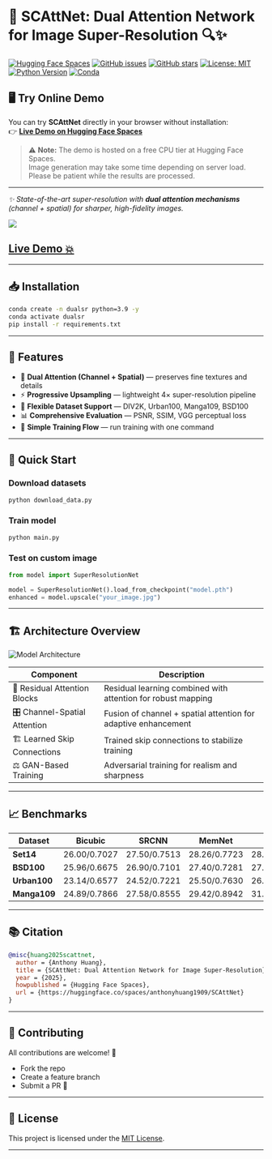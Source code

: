 # 🚀 SCAttNet: Dual Attention Network for Image Super-Resolution 🔍✨  

[![Hugging Face Spaces][hf-badge]][hf-url]
[![GitHub issues][issues-badge]][issues-url]
[![GitHub stars][stars-badge]][stars-url]
[![License: MIT][license-badge]][license-url]
[![Python Version][python-badge]][python-url]
[![Conda][conda-badge]][conda-url]

## 🖥️ Try Online Demo  

You can try **SCAttNet** directly in your browser without installation:  
👉 [**Live Demo on Hugging Face Spaces**](https://huggingface.co/spaces/anthonyhuang1909/SCAttNet)

> ⚠️ **Note:** The demo is hosted on a free CPU tier at Hugging Face Spaces.  
> Image generation may take some time depending on server load. Please be patient while the results are processed.  

---

_✨ State-of-the-art super-resolution with **dual attention mechanisms** (channel + spatial) for sharper, high-fidelity images._

[![](gif/super_resolution_demo_1.gif)](https://huggingface.co/spaces/anthonyhuang1909/SCAttNet)

## [Live Demo 💥](https://huggingface.co/spaces/anthonyhuang1909/SCAttNet)

---

## 📥 Installation

```bash
conda create -n dualsr python=3.9 -y
conda activate dualsr
pip install -r requirements.txt
```

---

## 🌟 Features

- 🧠 **Dual Attention (Channel + Spatial)** — preserves fine textures and details  
- ⚡ **Progressive Upsampling** — lightweight 4× super-resolution pipeline  
- 🎯 **Flexible Dataset Support** — DIV2K, Urban100, Manga109, BSD100  
- 📊 **Comprehensive Evaluation** — PSNR, SSIM, VGG perceptual loss  
- 🚀 **Simple Training Flow** — run training with one command  

---

## 🔧 Quick Start

### Download datasets
```bash
python download_data.py
```

### Train model
```bash
python main.py
```

### Test on custom image
```python
from model import SuperResolutionNet

model = SuperResolutionNet().load_from_checkpoint("model.pth")
enhanced = model.upscale("your_image.jpg")
```

---

## 🏗️ Architecture Overview

![Model Architecture](model.png)

| Component                         | Description                                                      |
|----------------------------------|------------------------------------------------------------------|
| 🔄 Residual Attention Blocks      | Residual learning combined with attention for robust mapping     |
| 🎛️ Channel-Spatial Attention     | Fusion of channel + spatial attention for adaptive enhancement   |
| 🏗️ Learned Skip Connections       | Trained skip connections to stabilize training                   |
| ⚖️ GAN-Based Training             | Adversarial training for realism and sharpness                   |

---

## 📈 Benchmarks

| Dataset     | Bicubic | SRCNN  | MemNet | EDSR  | RDN   | RCAN  | ESRGAN | **SCAttNet** |
|-------------|---------|--------|--------|-------|-------|-------|--------|--------------|
| **Set14**   | 26.00/0.7027 | 27.50/0.7513 | 28.26/0.7723 | 28.80/0.7876 | 28.81/0.7871 | 28.87/0.7889 | 28.88/0.7896 | **29.18/0.7712** |
| **BSD100**  | 25.96/0.6675 | 26.90/0.7101 | 27.40/0.7281 | 27.71/0.7420 | 27.72/0.7419 | 27.77/0.7436 | 27.76/0.7432 | **28.71/0.7015** |
| **Urban100**| 23.14/0.6577 | 24.52/0.7221 | 25.50/0.7630 | 26.64/0.8033 | 26.61/0.8028 | 26.82/0.8087 | 26.73/0.8072 | **27.99/0.7209** |
| **Manga109**| 24.89/0.7866 | 27.58/0.8555 | 29.42/0.8942 | 31.02/0.9148 | 31.00/0.9151 | 31.22/0.9173 | 31.16/0.9164 | **27.33/0.7765** |

---

## 📚 Citation

```bibtex
@misc{huang2025scattnet,
  author = {Anthony Huang},
  title = {SCAttNet: Dual Attention Network for Image Super-Resolution},
  year = {2025},
  howpublished = {Hugging Face Spaces},
  url = {https://huggingface.co/spaces/anthonyhuang1909/SCAttNet}
}
```

---

## 🤝 Contributing

All contributions are welcome! 🎉  
- Fork the repo  
- Create a feature branch  
- Submit a PR 🚀  

---

## 📜 License

This project is licensed under the [MIT License](LICENSE).

---

<!-- Badge References -->
[hf-badge]: https://img.shields.io/badge/🤗%20Hugging%20Face-Spaces-blue
[hf-url]: https://huggingface.co/spaces/anthonyhuang1909/SCAttNet

[issues-badge]: https://img.shields.io/github/issues/anthonyhuang1909/SCAttNet
[issues-url]: https://github.com/anthonyhuang1909/SCAttNet/issues

[stars-badge]: https://img.shields.io/github/stars/anthonyhuang1909/SCAttNet
[stars-url]: https://github.com/anthonyhuang1909/SCAttNet/stargazers

[license-badge]: https://img.shields.io/badge/License-MIT-green.svg
[license-url]: https://opensource.org/licenses/MIT

[python-badge]: https://img.shields.io/badge/python-3.9%2B-blue
[python-url]: https://www.python.org/

[conda-badge]: https://img.shields.io/badge/conda-ready-brightgreen
[conda-url]: https://docs.conda.io/

[ci-badge]: https://github.com/anthonyhuang1909/SCAttNet/actions/workflows/ci.yml/badge.svg
[ci-url]: https://github.com/anthonyhuang1909/SCAttNet/actions

[tests-badge]: https://github.com/anthonyhuang1909/SCAttNet/actions/workflows/tests.yml/badge.svg
[tests-url]: https://github.com/anthonyhuang1909/SCAttNet/actions

[coverage-badge]: https://img.shields.io/codecov/c/github/anthonyhuang1909/SCAttNet
[coverage-url]: https://codecov.io/gh/anthonyhuang1909/SCAttNet
